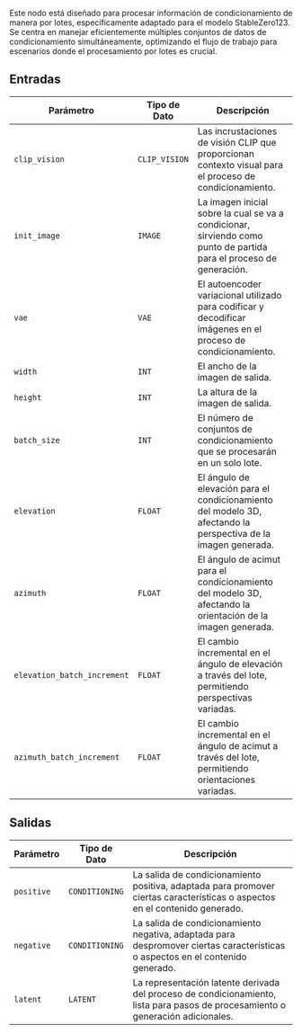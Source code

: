 
Este nodo está diseñado para procesar información de condicionamiento de manera por lotes, específicamente adaptado para el modelo StableZero123. Se centra en manejar eficientemente múltiples conjuntos de datos de condicionamiento simultáneamente, optimizando el flujo de trabajo para escenarios donde el procesamiento por lotes es crucial.

## Entradas

| Parámetro             | Tipo de Dato | Descripción |
|----------------------|--------------|-------------|
| `clip_vision`         | `CLIP_VISION` | Las incrustaciones de visión CLIP que proporcionan contexto visual para el proceso de condicionamiento. |
| `init_image`          | `IMAGE`      | La imagen inicial sobre la cual se va a condicionar, sirviendo como punto de partida para el proceso de generación. |
| `vae`                 | `VAE`        | El autoencoder variacional utilizado para codificar y decodificar imágenes en el proceso de condicionamiento. |
| `width`               | `INT`        | El ancho de la imagen de salida. |
| `height`              | `INT`        | La altura de la imagen de salida. |
| `batch_size`          | `INT`        | El número de conjuntos de condicionamiento que se procesarán en un solo lote. |
| `elevation`           | `FLOAT`      | El ángulo de elevación para el condicionamiento del modelo 3D, afectando la perspectiva de la imagen generada. |
| `azimuth`             | `FLOAT`      | El ángulo de acimut para el condicionamiento del modelo 3D, afectando la orientación de la imagen generada. |
| `elevation_batch_increment` | `FLOAT` | El cambio incremental en el ángulo de elevación a través del lote, permitiendo perspectivas variadas. |
| `azimuth_batch_increment` | `FLOAT` | El cambio incremental en el ángulo de acimut a través del lote, permitiendo orientaciones variadas. |

## Salidas

| Parámetro     | Tipo de Dato | Descripción |
|---------------|--------------|-------------|
| `positive`    | `CONDITIONING` | La salida de condicionamiento positiva, adaptada para promover ciertas características o aspectos en el contenido generado. |
| `negative`    | `CONDITIONING` | La salida de condicionamiento negativa, adaptada para despromover ciertas características o aspectos en el contenido generado. |
| `latent`      | `LATENT`     | La representación latente derivada del proceso de condicionamiento, lista para pasos de procesamiento o generación adicionales. |
